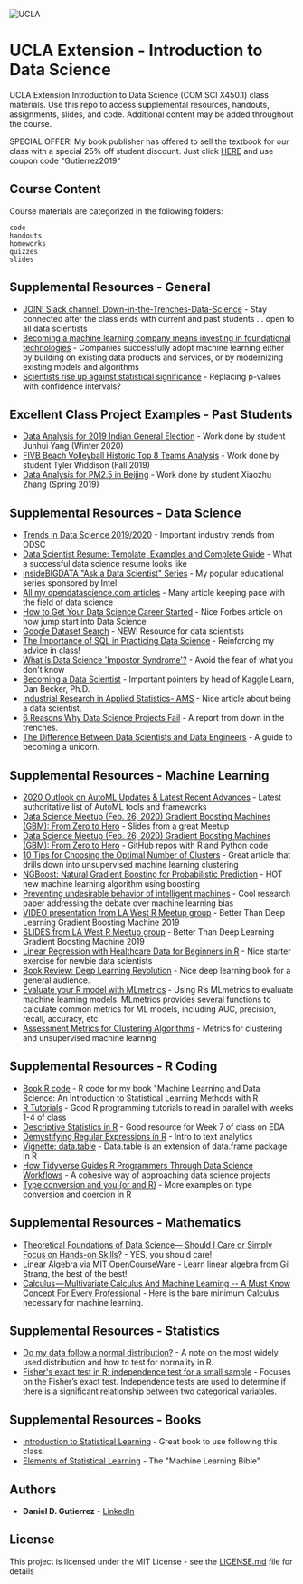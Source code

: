 ![UCLA](https://amuletanalytics.files.wordpress.com/2019/03/unexintrodatascience_logo.png?w=614&h=149)

# UCLA Extension - Introduction to Data Science
UCLA Extension Introduction to Data Science (COM SCI X450.1) class materials. Use this repo to access 
supplemental resources, handouts, assignments, slides, and code. Additional content may be added 
throughout the course.

SPECIAL OFFER! My book publisher has offered to sell the textbook for our class with a special 25% off student discount. Just click [HERE](https://technicspub.com/machine-learning-and-data-science/) and use coupon code "Gutierrez2019" 







## Course Content

Course materials are categorized in the following folders:

```
code
handouts
homeworks
quizzes
slides

```

## Supplemental Resources - General

* [JOIN! Slack channel: Down-in-the-Trenches-Data-Science](https://join.slack.com/t/amuletanalytics/shared_invite/enQtODkwNDU3MTU4ODgzLTQ4MmQ0NDIzZjA0MjcwY2RhMzczZDY3ZTNhZGFmY2M1YTQyMDViODFkNWNjNzk0MTMyN2Q3NjgxN2JiZWRjMGY) - Stay connected after the class ends with current and past students ... open to all data scientists
* [Becoming a machine learning company means investing in foundational technologies](https://www.oreilly.com/ideas/becoming-a-machine-learning-company-means-investing-in-foundational-technologies) - Companies successfully adopt machine learning either by building on existing data products and services, or by modernizing existing models and algorithms
* [Scientists rise up against statistical significance](https://www.nature.com/articles/d41586-019-00857-9) - Replacing p-values with confidence intervals?


## Excellent Class Project Examples - Past Students

* [Data Analysis for 2019 Indian General Election](https://github.com/gui33627/UCLAIntroDataScience) - Work done by student Junhui Yang (Winter 2020)
* [FIVB Beach Volleyball Historic Top 8 Teams Analysis](https://github.com/tyler-widdison/FIVB-Beach-Volleyball-Historic-Top-8-Teams-Analysis) - Work done by student Tyler Widdison (Fall 2019)
* [Data Analysis for PM2.5 in Beijing](https://github.com/Xiaozhu-Zhang1998/Data-Analysis-for-Beijing-PM2.5) - Work done by student Xiaozhu Zhang (Spring 2019)



## Supplemental Resources - Data Science

* [Trends in Data Science 2019/2020](https://cdn2.hubspot.net/hubfs/1865444/ODSC%202020%20Trends.pdf) - Important industry trends from ODSC
* [Data Scientist Resume: Template, Examples and Complete Guide](https://www.cleverism.com/data-scientist-resume/) - What a successful data science resume looks like
* [insideBIGDATA "Ask a Data Scientist" Series](https://insidebigdata.com/2018/06/30/insidebigdata-ask-data-scientist-series/) - My popular educational series sponsored by Intel
* [All my opendatascience.com articles](https://opendatascience.com/user/danielgutierrez/) - Many article keeping pace with the field of data science
* [How to Get Your Data Science Career Started](https://www.forbes.com/sites/louiscolumbus/2019/04/14/how-to-get-your-data-scientist-career-started/#6dc0a75e7e5c) - Nice Forbes article on how jump start into Data Science
* [Google Dataset Search](https://toolbox.google.com/datasetsearch) - NEW! Resource for data scientists
* [The Importance of SQL in Practicing Data Science](https://www.bbntimes.com/en/technology/the-importance-of-sql-in-practicing-data-science) - Reinforcing my advice in class!
* [What is Data Science 'Impostor Syndrome'?](https://studyonline.unsw.edu.au/blog/what-is-data-science-impostor-syndrome) - Avoid the fear of what you don't know
* [Becoming a Data Scientist](https://towardsdatascience.com/becoming-a-data-scientist-when-dan-becker-pointed-out-i-had-it-all-wrong-86fb81397e8c) - Important pointers by head of Kaggle Learn, Dan Becker, Ph.D.
* [Industrial Research in Applied Statistics- AMS](https://www.ams.org/journals/notices/201904/rnoti-p507.pdf) - Nice article about being a data scientist.
* [6 Reasons Why Data Science Projects Fail](https://opendatascience.com/6-reasons-why-data-science-projects-fail/) - A report from down in the trenches.
* [The Difference Between Data Scientists and Data Engineers](https://opendatascience.com/the-difference-between-data-scientists-and-data-engineers/) - A guide to becoming a unicorn.

## Supplemental Resources - Machine Learning

* [2020 Outlook on AutoML Updates & Latest Recent Advances](https://opendatascience.com/2020-outlook-on-automl-updates-latest-recent-advances/) - Latest authoritative list of AutoML tools and frameworks
* [Data Science Meetup (Feb. 26, 2020) Gradient Boosting Machines (GBM): From Zero to Hero](https://docs.google.com/presentation/d/1WdQajKNeJR5gJs437XUuLksBJPm4rowdzH3i1vEWTHA/edit#slide=id.g58411bbf6a_0_15) - Slides from a great Meetup
* [Data Science Meetup (Feb. 26, 2020) Gradient Boosting Machines (GBM): From Zero to Hero](https://github.com/szilard/GBM-intro) - GitHub repos with R and Python code
* [10 Tips for Choosing the Optimal Number of Clusters](https://towardsdatascience.com/10-tips-for-choosing-the-optimal-number-of-clusters-277e93d72d92) - Great article that drills down into unsupervised machine learning clustering 
* [NGBoost: Natural Gradient Boosting for Probabilistic Prediction](https://arxiv.org/abs/1910.03225) - HOT new machine learning algorithm using boosting 
* [Preventing undesirable behavior of intelligent machines](https://science.sciencemag.org/content/366/6468/999) - Cool research paper addressing the debate over machine learning bias
* [VIDEO presentation from LA West R Meetup group](https://youtu.be/HMpI4-LB7UA) - Better Than Deep Learning Gradient Boosting Machine 2019
* [SLIDES from LA West R Meetup group](https://github.com/laRusers/presentations/blob/master/2019-05-28-better-than-dl-gbm/gbm-dl-Szilard-2019.pdf) - Better Than Deep Learning Gradient Boosting Machine 2019
* [Linear Regression with Healthcare Data for Beginners in R](https://datascienceplus.com/linear-regression-with-healthcare-data-for-beginners-in-r/) - Nice starter exercise for newbie data scientists
* [Book Review: Deep Learning Revolution](https://insidebigdata.com/2019/03/05/book-review-deep-learning-revolution-by-terrence-j-sejnowski/) - Nice deep learning book for a general audience.
* [Evaluate your R model with MLmetrics](http://theautomatic.net/2020/01/29/evaluate-your-r-model-with-mlmetrics/) - Using R’s MLmetrics to evaluate machine learning models. MLmetrics provides several functions to calculate common metrics for ML models, including AUC, precision, recall, accuracy, etc.
* [Assessment Metrics for Clustering Algorithms](https://opendatascience.com/assessment-metrics-clustering-algorithms/) - Metrics for clustering and unsupervised machine learning

## Supplemental Resources - R Coding

* [Book R code](https://github.com/AMULETAnalytics/IntroMachineLearning) - R code for my book "Machine Learning and Data Science: An Introduction to Statistical Learning Methods with R
* [R Tutorials](https://www.guru99.com/r-tutorial.html) - Good R programming tutorials to read in parallel with weeks 1-4 of class
* [Descriptive Statistics in R](https://www.statsandr.com/blog/descriptive-statistics-in-r/) - Good resource for Week 7 of class on EDA
* [Demystifying Regular Expressions in R](https://blog.rsquaredacademy.com/regular-expression-in-r/) - Intro to text analytics
* [Vignette: data.table](https://cran.r-project.org/web/packages/data.table/vignettes/datatable-intro.html) - Data.table is an extension of data.frame package in R
* [How Tidyverse Guides R Programmers Through Data Science Workflows](https://opendatascience.com/how-tidyverse-guides-r-programmers-through-data-science-workflows/) - A cohesive way of approaching data science projects
* [Type conversion and you (or and R)](http://petewerner.blogspot.com/2013/09/type-conversion-and-you-or-and-r.html) - More examples on type conversion and coercion in R

## Supplemental Resources - Mathematics

* [Theoretical Foundations of Data Science— Should I Care or Simply Focus on Hands-on Skills?](https://towardsdatascience.com/theoretical-foundations-of-data-science-should-i-care-or-simply-focus-on-hands-on-skills-c53fb0caba66) - YES, you should care!
* [Linear Algebra via MIT OpenCourseWare](http://news.mit.edu/2019/gil-strang-still-going-strong-online-and-print-0508) - Learn linear algebra from Gil Strang, the best of the best!
* [Calculus — Multivariate Calculus And Machine Learning -- A Must Know Concept For Every Professional](https://medium.com/fintechexplained/calculus-multivariate-calculus-and-machine-learning-242b9efcb41c) - Here is the bare minimum Calculus necessary for machine learning. 

## Supplemental Resources - Statistics

* [Do my data follow a normal distribution?](https://www.statsandr.com/blog/do-my-data-follow-a-normal-distribution-a-note-on-the-most-widely-used-distribution-and-how-to-test-for-normality-in-r/) - A note on the most widely used distribution and how to test for normality in R.
* [Fisher's exact test in R: independence test for a small sample](https://www.statsandr.com/blog/fisher-s-exact-test-in-r-independence-test-for-a-small-sample/) - Focuses on the Fisher’s exact test. Independence tests are used to determine if there is a significant relationship between two categorical variables. 

## Supplemental Resources - Books

* [Introduction to Statistical Learning](https://www-bcf.usc.edu/~gareth/ISL/) - Great book to use following this class.
* [Elements of Statistical Learning](http://web.stanford.edu/~hastie/ElemStatLearn/) - The "Machine Learning Bible"




## Authors

* **Daniel D. Gutierrez** - [LinkedIn](https://www.linkedin.com/in/ddgutierrez/)

## License

This project is licensed under the MIT License - see the [LICENSE.md](LICENSE.md) file for details


